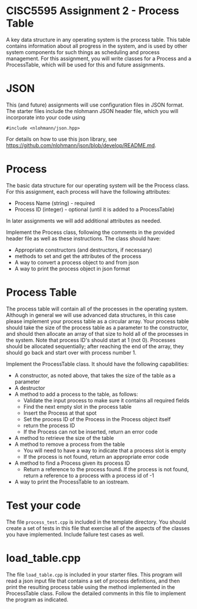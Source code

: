 # CISC5595 Assignment 2 - Process Table
A key data structure in any operating system is the process table. This table contains information about all progress in the system, and is used by other system components for such things as scheduling and process management. For this assignment, you will write classes for a Process and a ProcessTable, which will be used for this and future assignments.
# JSON
This (and future) assignments will use configuration files in JSON format. The starter files include the nlohmann JSON header file, which you will incorporate into your code using
```
#include <nlohmann/json.hpp>
```
For details on how to use this json library, see https://github.com/nlohmann/json/blob/develop/README.md. 
# Process
The basic data structure for our operating system will be the Process class. For this assignment, each process will have the following attributes:
* Process Name (string) - required
* Process ID (integer) - optional (until it is added to a ProcessTable)

In later assignments we will add additional attributes as needed.

Implement the Process class, following the comments in the provided header file as well as these instructions. The class should have:
* Appropriate constructors (and destructors, if necessary)
* methods to set and get the attributes of the process
* A way to convert a process object to and from json
* A way to print the process object in json format

# Process Table
The process table will contain all of the processes in the operating system. Although in general we will use advanced data structures, in this case please implement your process table as a circular array. Your process table should take the size of the process table as a parameter to the constructor, and should then allocate an array of that size to hold all of the processes in the system. Note that process ID's should start at 1 (not 0). Processes should be allocated sequentially; after reaching the end of the array, they should go back and start over with process number 1.

Implement the ProcessTable class. It should have the following capabilities:
* A constructor, as noted above, that takes the size of the table as a parameter
* A destructor
* A method to add a process to the table, as follows:
  * Validate the input process to make sure it contains all required fields
  * Find the next empty slot in the process table
  * Insert the Process at that spot
  * Set the process ID of the Process in the Process object itself
  * return the process ID 
  * If the Process can not be inserted, return an error code
* A method to retrieve the size of the table
* A method to remove a process from the table
  * You will need to have a way to indicate that a process slot is empty
  * If the process is not found, return an appropriate error code
* A method to find a Process given its process ID
  * Return a reference to the process found. If the process is not found, return a reference to a process with a process id of -1
* A way to print the ProcessTable to an iostream. 

# Test your code
The file `process_test.cpp` is included in the template directory. You should create a set of tests in this file that exercise all of the aspects of the classes you have implemented. Include failure test cases as well.

# load_table.cpp
The file `load_table.cpp` is included in your starter files. This program will read a json input file that contains a set of process definitions, and then print the resulting process table using the method implemented in the ProcessTable class. Follow the detailed comments in this file to implement the program as indicated.